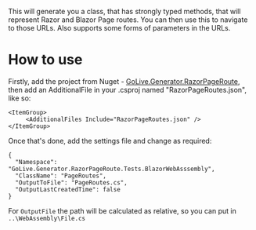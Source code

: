 This will generate you a class, that has strongly typed methods, that will represent Razor and Blazor Page routes. You can then use this to navigate to those URLs. Also supports some forms of parameters in the URLs.

 # How to use

Firstly, add the project from Nuget - [GoLive.Generator.RazorPageRoute](https://www.nuget.org/packages/GoLive.Generator.RazorPageRoute/), then add an AdditionalFile in your .csproj named "RazorPageRoutes.json", like so:

```
<ItemGroup>
     <AdditionalFiles Include="RazorPageRoutes.json" />
</ItemGroup>
```

Once that's done, add the settings file and change as required:


```
{
  "Namespace": "GoLive.Generator.RazorPageRoute.Tests.BlazorWebAsssembly",
  "ClassName": "PageRoutes",
  "OutputToFile": "PageRoutes.cs",
  "OutputLastCreatedTime": false
}
```

For `OutputFile` the path will be calculated as relative, so you can put in `..\WebAssembly\File.cs`